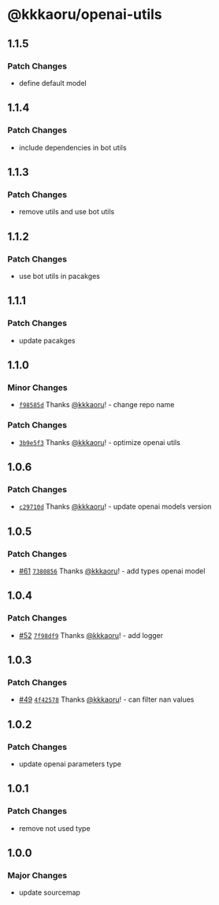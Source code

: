 # @kkkaoru/openai-utils

## 1.1.5

### Patch Changes

- define default model

## 1.1.4

### Patch Changes

- include dependencies in bot utils

## 1.1.3

### Patch Changes

- remove utils and use bot utils

## 1.1.2

### Patch Changes

- use bot utils in pacakges

## 1.1.1

### Patch Changes

- update pacakges

## 1.1.0

### Minor Changes

- [`f98585d`](https://github.com/kkkaoru/openai-typescript-bot/commit/f98585d28f969f731cfb77aa76bd4cd4d82e9653) Thanks [@kkkaoru](https://github.com/kkkaoru)! - change repo name

### Patch Changes

- [`3b9e5f3`](https://github.com/kkkaoru/openai-typescript-bot/commit/3b9e5f3e35bb90e3e2a0cdd3fcb263981828eb76) Thanks [@kkkaoru](https://github.com/kkkaoru)! - optimize openai utils

## 1.0.6

### Patch Changes

- [`c29710d`](https://github.com/kkkaoru/openai-typescript-bot/commit/c29710df70e3c892a4a90fe7e0f1ef391e3927fb) Thanks [@kkkaoru](https://github.com/kkkaoru)! - update openai models version

## 1.0.5

### Patch Changes

- [#61](https://github.com/kkkaoru/openai-typescript-bot/pull/61) [`7380856`](https://github.com/kkkaoru/openai-typescript-bot/commit/7380856cea3d57c3df902b2547ff24cfd15887fb) Thanks [@kkkaoru](https://github.com/kkkaoru)! - add types openai model

## 1.0.4

### Patch Changes

- [#52](https://github.com/kkkaoru/openai-typescript-bot/pull/52) [`7f98df9`](https://github.com/kkkaoru/openai-typescript-bot/commit/7f98df97486a4b6bfa035dc93c19704ca56c9a6f) Thanks [@kkkaoru](https://github.com/kkkaoru)! - add logger

## 1.0.3

### Patch Changes

- [#49](https://github.com/kkkaoru/openai-typescript-bot/pull/49) [`4f42578`](https://github.com/kkkaoru/openai-typescript-bot/commit/4f425780b82647831f45e220c93e03376ff0fcee) Thanks [@kkkaoru](https://github.com/kkkaoru)! - can filter nan values

## 1.0.2

### Patch Changes

- update openai parameters type

## 1.0.1

### Patch Changes

- remove not used type

## 1.0.0

### Major Changes

- update sourcemap

